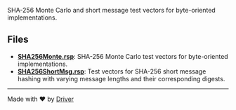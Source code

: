 <!--------------------------------------------------------------------------------->
<!-- IMPORTANT: This file is auto-generated by Driver (https://driver.ai). -------->
<!-- Manual edits may be overwritten on future commits. --------------------------->
<!--------------------------------------------------------------------------------->

SHA-256 Monte Carlo and short message test vectors for byte-oriented implementations.


## Files
- **[SHA256Monte.rsp](SHA256Monte.rsp.md)**: SHA-256 Monte Carlo test vectors for byte-oriented implementations.
- **[SHA256ShortMsg.rsp](SHA256ShortMsg.rsp.md)**: Test vectors for SHA-256 short message hashing with varying message lengths and their corresponding digests.

---
Made with ❤️ by [Driver](https://www.driver.ai/)
